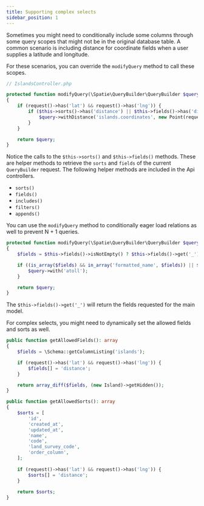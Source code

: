 ```yaml
---
title: Supporting complex selects
sidebar_position: 1
---
```


Sometimes you might need to conditionally include some columns through some query scopes that might not be in the original database table.
A common scenario is including distance for coordinate fields when a user supplies a latitude and longitude.

For these scenarios, you can override the `modifyQuery` method to call these scopes.

```php
// IslandsController.php

protected function modifyQuery(\Spatie\QueryBuilder\QueryBuilder $query): \Spatie\QueryBuilder\QueryBuilder
{
    if (request()->has('lat') && request()->has('lng')) {
        if ($this->sorts()->has('distance') || $this->fields()->has('distance')) {
            $query->withDistance('islands.coordinates', new Point(request()->input('lat'), request()->input('lng'), Srid::WGS84));
        }
    }

    return $query;
}
```

Notice the calls to the `$this->sorts()` and `$this->fields()` methods. These are helper methods to retrieve the `sorts` and `fields` of the current `QueryBuilder` request.
The following helper methods are included in the Api controllers.

- `sorts()`
- `fields()`
- `includes()`
- `filters()`
- `appends()`

You can use the `modifyQuery` method to conditionally eager load relations as well to prevent N + 1 queries.

```php
protected function modifyQuery(\Spatie\QueryBuilder\QueryBuilder $query): \Spatie\QueryBuilder\QueryBuilder
{   
    $fields = $this->fields()->isNotEmpty() ? $this->fields()->get('_') : [];

    if ((is_array($fields) && in_array('formatted_name', $fields)) || $this->appends()->has('formatted_name')) {
        $query->with('atoll');
    }

    return $query;
}
```

The `$this->fields()->get('_')` will return the fields requested for the main model.

For complex selects, you might need to dynamically set the allowed fields and sorts as well.

```php
public function getAllowedFields(): array
{
    $fields = \Schema::getColumnListing('islands');

    if (request()->has('lat') && request()->has('lng')) {
        $fields[] = 'distance';
    }

    return array_diff($fields, (new Island)->getHidden());
}

public function getAllowedSorts(): array
{
    $sorts = [
        'id',
        'created_at',
        'updated_at',
        'name',
        'code',
        'land_survey_code',
        'order_column',
    ];
    
    if (request()->has('lat') && request()->has('lng')) {
        $sorts[] = 'distance';
    }
    
    return $sorts;
}
```
